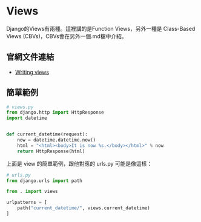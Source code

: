 # Views

Django的Views有兩種。這裡講的是Function Views，另外一種是 Class-Based Views (CBVs)，CBVs會在另外一個.md檔中介紹。

## 官網文件連結

* [Writing views](https://docs.djangoproject.com/en/4.2/topics/http/views/)

## 簡單範例

```python
# views.py
from django.http import HttpResponse
import datetime


def current_datetime(request):
    now = datetime.datetime.now()
    html = "<html><body>It is now %s.</body></html>" % now
    return HttpResponse(html)
```

上面是 view 的簡單範例，跟他對應的 urls.py 可能是像這樣：

```python
# urls.py
from django.urls import path

from . import views

urlpatterns = [
    path("current_datetime/", views.current_datetime)
]
```

